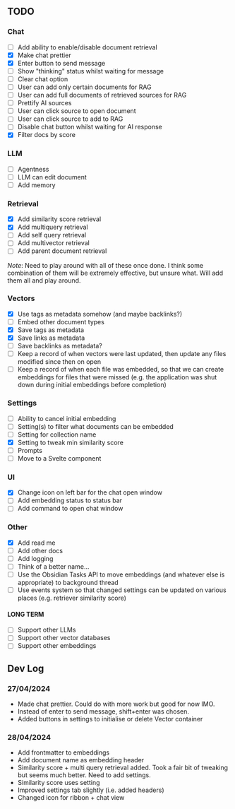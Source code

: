 ## TODO

### Chat

-   [ ] Add ability to enable/disable document retrieval
-   [x] Make chat prettier
-   [x] Enter button to send message
-   [ ] Show "thinking" status whilst waiting for message
-   [ ] Clear chat option
-   [ ] User can add only certain documents for RAG
-   [ ] User can add full documents of retrieved sources for RAG
-   [ ] Prettify AI sources
-   [ ] User can click source to open document
-   [ ] User can click source to add to RAG
-   [ ] Disable chat button whilst waiting for AI response
-   [x] Filter docs by score

### LLM

-   [ ] Agentness
-   [ ] LLM can edit document
-   [ ] Add memory

### Retrieval

-   [x] Add similarity score retrieval
-   [x] Add multiquery retrieval
-   [ ] Add self query retrieval
-   [ ] Add multivector retrieval
-   [ ] Add parent document retrieval

_Note_: Need to play around with all of these once done. I think some combination of them will be extremely effective, but unsure what. Will add them all and play around.

### Vectors

-   [x] Use tags as metadata somehow (and maybe backlinks?)
-   [ ] Embed other document types
-   [x] Save tags as metadata
-   [x] Save links as metadata
-   [ ] Save backlinks as metadata?
-   [ ] Keep a record of when vectors were last updated, then update any files modified since then on open
-   [ ] Keep a record of when each file was embedded, so that we can create embeddings for files that were missed (e.g. the application was shut down during initial embeddings before completion)

### Settings

-   [ ] Ability to cancel initial embedding
-   [ ] Setting(s) to filter what documents can be embedded
-   [ ] Setting for collection name
-   [x] Setting to tweak min similarity score
-   [ ] Prompts
-   [ ] Move to a Svelte component

### UI

-   [x] Change icon on left bar for the chat open window
-   [ ] Add embedding status to status bar
-   [ ] Add command to open chat window

### Other

-   [x] Add read me
-   [ ] Add other docs
-   [ ] Add logging
-   [ ] Think of a better name...
-   [ ] Use the Obsidian Tasks API to move embeddings (and whatever else is appropriate) to background thread
-   [ ] Use events system so that changed settings can be updated on various places (e.g. retriever similarity score)

#### LONG TERM

-   [ ] Support other LLMs
-   [ ] Support other vector databases
-   [ ] Support other embeddings

## Dev Log

### 27/04/2024

-   Made chat prettier. Could do with more work but good for now IMO.
-   Instead of enter to send message, shift+enter was chosen.
-   Added buttons in settings to initialise or delete Vector container

### 28/04/2024

-   Add frontmatter to embeddings
-   Add document name as embedding header
-   Similarity score + multi query retrieval added. Took a fair bit of tweaking but seems much better. Need to add settings.
-   Similarity score uses setting
-   Improved settings tab slightly (i.e. added headers)
-   Changed icon for ribbon + chat view
